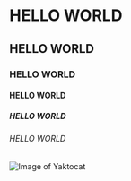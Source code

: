 # HELLO WORLD
## HELLO WORLD
### HELLO WORLD
#### HELLO WORLD
##### HELLO WORLD
###### HELLO WORLD
![Image of Yaktocat](https://octodex.github.com/images/yaktocat.png)
